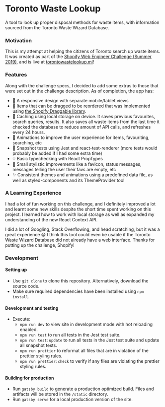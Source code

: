 # Toronto Waste Lookup
A tool to look up proper disposal methods for waste items, with information sourced from the Toronto Waste Wizard Database.  


### Motivation
This is my attempt at helping the citizens of Toronto search up waste items. It was created as part of the [Shopify Web Engineer Challenge (Summer 2019)](https://cdn.shopify.com/static/web-eng-challenge-summer-2019/index.md), and is live at [torontowastelookup.ml](https://torontowastelookup.ml/)!  


### Features
Along with the challenge specs, I decided to add some extras to those that were set out in the challenge description. As of completion, the app has:

 - 🎨 A responsive design with separate mobile/tablet views
 - 🎉 Items that can be dragged to be reordered that was implemented using [the Shopify Draggable library](https://shopify.github.io/draggable/).
 - 💾 Caching using local storage on device. It saves previous favourites, search queries, results. It also saves all waste items from the last time it checked the database to reduce amount of API calls, and refreshes every 24 hours.
 - 🌠 Animations to improve the user experience for items, favouriting, searching, etc
 - 📸 Snapshot tests using Jest and react-test-renderer (more tests would probably be added if I had some extra time)
 - 💡 Basic typechecking with React PropTypes
 - 💄 Small stylistic improvements like a favicon, status messages, messages telling the user their favs are empty, etc
 - ✨ Consistent themes and animations using a predefined data file, as well as styled-components and its ThemeProvider tool  


### A Learning Experience
I had a lot of fun working on this challenge, and I definitely improved a lot and learnt some new skills despite the short time spent working on this project. I learned how to work with local storage as well as expanded my understanding of the new React Context API.

I did a lot of Googling, Stack Overflowing, and head scratching, but it was a great experience 😁  I think this tool could even be usable if the Toronto Waste Wizard Database did not already have a web interface. Thanks for putting up the challenge, Shopify!  


### Development
#### Setting up

- Use `git clone` to clone this repository. Alternatively, download the source code.
- Make sure required dependencies have been installed using `npm install`.  


#### Development and testing

- Execute:
  - `npm run dev` to view site in development mode with hot reloading enabled.
  - `npm run test` to run all tests in the Jest test suite.
  - `npm run test:update` to run all tests in the Jest test suite and update all snapshot tests.
  - `npm run prettier` to reformat all files that are in violation of the prettier styling rules.
  - `npm run prettier:check` to verify if any files are violating the prettier styling rules.  


#### Building for production

- Run `gatsby build` to generate a production optimized build. Files and artifacts will be stored in the `/static` directory.
- Run `gatsby serve` for a local production version of the site.
